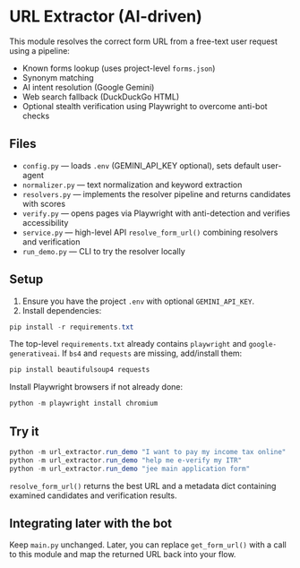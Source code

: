 # URL Extractor (AI-driven)

This module resolves the correct form URL from a free-text user request using a pipeline:
- Known forms lookup (uses project-level `forms.json`)
- Synonym matching
- AI intent resolution (Google Gemini)
- Web search fallback (DuckDuckGo HTML)
- Optional stealth verification using Playwright to overcome anti-bot checks

## Files
- `config.py` — loads `.env` (GEMINI_API_KEY optional), sets default user-agent
- `normalizer.py` — text normalization and keyword extraction
- `resolvers.py` — implements the resolver pipeline and returns candidates with scores
- `verify.py` — opens pages via Playwright with anti-detection and verifies accessibility
- `service.py` — high-level API `resolve_form_url()` combining resolvers and verification
- `run_demo.py` — CLI to try the resolver locally

## Setup
1. Ensure you have the project `.env` with optional `GEMINI_API_KEY`.
2. Install dependencies:

```powershell
pip install -r requirements.txt
```

The top-level `requirements.txt` already contains `playwright` and `google-generativeai`. If `bs4` and `requests` are missing, add/install them:

```powershell
pip install beautifulsoup4 requests
```

Install Playwright browsers if not already done:

```powershell
python -m playwright install chromium
```

## Try it

```powershell
python -m url_extractor.run_demo "I want to pay my income tax online"
python -m url_extractor.run_demo "help me e-verify my ITR"
python -m url_extractor.run_demo "jee main application form"
```

`resolve_form_url()` returns the best URL and a metadata dict containing examined candidates and verification results.

## Integrating later with the bot
Keep `main.py` unchanged. Later, you can replace `get_form_url()` with a call to this module and map the returned URL back into your flow.
